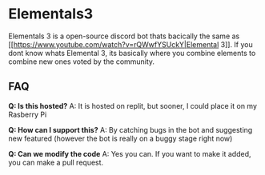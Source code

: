 # Elementals3
Elementals 3 is a open-source discord bot thats bacically the same as [[https://www.youtube.com/watch?v=rQWwfYSUckY|Elemental 3]]. If you dont know whats Elemental 3, its basically where you combine elements to combine new ones voted by the community.

## FAQ
**Q: Is this hosted?**
A: It is hosted on replit, but sooner, I could place it on my Rasberry Pi

**Q: How can I support this?**
A: By catching bugs in the bot and suggesting new featured (however the bot is really on a buggy stage right now)

**Q: Can we modify the code**
A: Yes you can. If you want to make it added, you can make a pull request.
